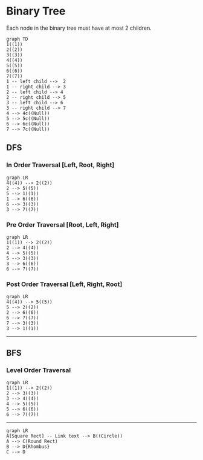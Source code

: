 # Binary Tree

Each node in the binary tree must have at most 2 children.
```mermaid
graph TD
1((1))         
2((2))
3((3))
4((4))
5((5))
6((6))
7((7))
1 -- left child -->  2
1 -- right child --> 3
2 -- left child --> 4 
2 -- right child --> 5
3 -- left child --> 6
3 -- right child --> 7
4 --> 4c((Null))
5 --> 5c((Null))
6 --> 6c((Null))
7 --> 7c((Null))
```
## DFS
### In Order Traversal [Left, Root, Right]
```mermaid
graph LR
4((4)) --> 2((2)) 
2 --> 5((5))
5 --> 1((1)) 
1 --> 6((6))
6 --> 3((3))
3 --> 7((7))
```
### Pre Order Traversal [Root, Left, Right]
```mermaid
graph LR
1((1)) --> 2((2)) 
2 --> 4((4))
4 --> 5((5)) 
5 --> 3((3))
3 --> 6((6))
6 --> 7((7))
```
### Post Order Traversal [Left, Right, Root]
```mermaid
graph LR
4((4)) --> 5((5)) 
5 --> 2((2))
2 --> 6((6)) 
6 --> 7((7))
7 --> 3((3))
3 --> 1((1))
```
---

## BFS
### Level Order Traversal
```mermaid
graph LR
1((1)) --> 2((2)) 
2 --> 3((3))
3 --> 4((4)) 
4 --> 5((5))
5 --> 6((6))
6 --> 7((7))
```
---
```mermaid
graph LR
A[Square Rect] -- Link text --> B((Circle))
A --> C(Round Rect)
B --> D{Rhombus}
C --> D
```
